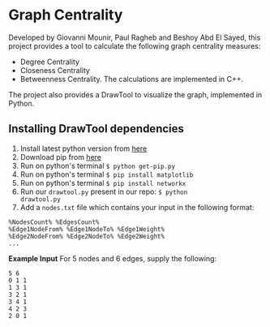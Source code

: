 # Graph Centrality
Developed by Giovanni Mounir, Paul Ragheb and Beshoy Abd El Sayed, this project provides a tool to calculate the following graph centrality measures:
- Degree Centrality
- Closeness Centrality
- Betweenness Centrality.
The calculations are implemented in C++.

The project also provides a DrawTool to visualize the graph, implemented in Python.

## Installing DrawTool dependencies
1. Install latest python version from <a href="https://www.python.org/downloads/" >here</a>  
2. Download pip from <a href="https://bootstrap.pypa.io/get-pip.py">here</a>  
3. Run on python's terminal <code>$ python get-pip.py</code>  
4. Run on python's terminal <code>$ pip install matplotlib </code>  
5. Run on python's terminal <code>$ pip install networkx</code>  
6. Run our `drawtool.py` present in our repo: <code>$ python drawtool.py</code>
7. Add a `nodes.txt` file which contains your input in the following format:
```
%NodesCount% %EdgesCount%
%Edge1NodeFrom% %Edge1NodeTo% %Edge1Weight%
%Edge2NodeFrom% %Edge2NodeTo% %Edge2Weight%
...
```
**Example Input**
For 5 nodes and 6 edges, supply the following:

```
5 6
0 1 1
1 3 1
3 2 1
3 4 1
4 2 3
2 0 1
```
